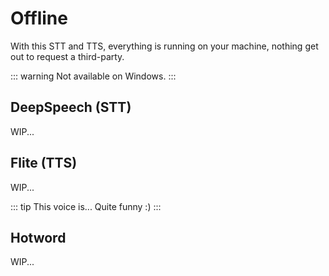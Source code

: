 # Offline

With this STT and TTS, everything is running on your machine, nothing get out to request a third-party.

::: warning
Not available on Windows.
:::

## DeepSpeech (STT)

WIP...

## Flite (TTS)

WIP...

::: tip
This voice is... Quite funny :)
:::

## Hotword

WIP...
